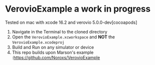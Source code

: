 # VerovioExample a work in progress

Tested on mac with xcode 16.2 and verovio 5.0.0-dev[cocoapods]

1. Navigate in the Terminal to the cloned directory
2. Open the `VerovioExample.xcworkspace` and **NOT** the `VerovioExample.xcodeproj`
3. Build and Run on any simulator or device
4. This repo builds upon Marson's example :https://github.com/Noroxs/VerovioExample
